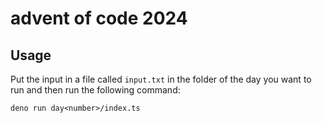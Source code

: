 # advent of code 2024

## Usage

Put the input in a file called `input.txt` in the folder of the day you want to run and then run the following command:

```
deno run day<number>/index.ts
```
